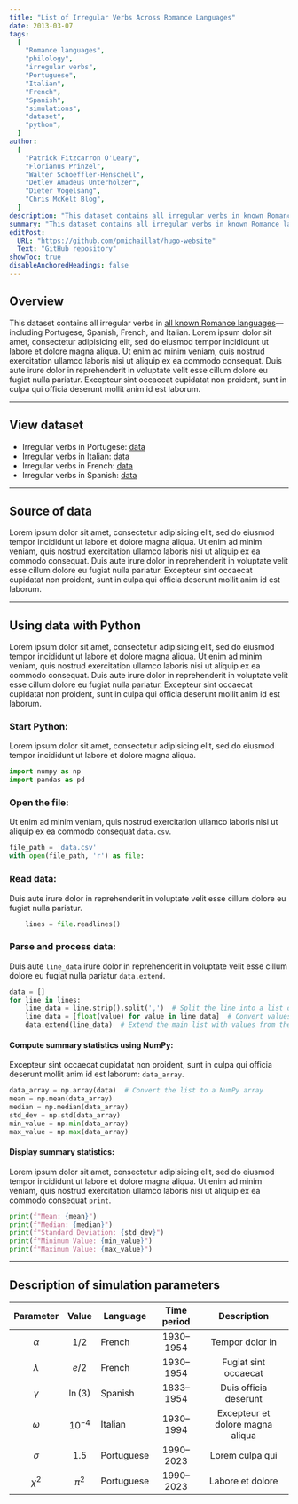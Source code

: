 ```yaml
---
title: "List of Irregular Verbs Across Romance Languages"
date: 2013-03-07
tags:
  [
    "Romance languages",
    "philology",
    "irregular verbs",
    "Portuguese",
    "Italian",
    "French",
    "Spanish",
    "simulations",
    "dataset",
    "python",
  ]
author:
  [
    "Patrick Fitzcarron O'Leary",
    "Florianus Prinzel",
    "Walter Schoeffler-Henschell",
    "Detlev Amadeus Unterholzer",
    "Dieter Vogelsang",
    "Chris McKelt Blog",
  ]
description: "This dataset contains all irregular verbs in known Romance languages."
summary: "This dataset contains all irregular verbs in known Romance languages."
editPost:
  URL: "https://github.com/pmichaillat/hugo-website"
  Text: "GitHub repository"
showToc: true
disableAnchoredHeadings: false
---
```


## Overview

This dataset contains all irregular verbs in [all known Romance languages](http://www.alexandermccallsmith.com/series/von-igelfeld-series)—including Portugese, Spanish, French, and Italian. Lorem ipsum dolor sit amet, consectetur adipisicing elit, sed do eiusmod tempor incididunt ut labore et dolore magna aliqua. Ut enim ad minim veniam, quis nostrud exercitation ullamco laboris nisi ut aliquip ex ea commodo consequat. Duis aute irure dolor in reprehenderit in voluptate velit esse cillum dolore eu fugiat nulla pariatur. Excepteur sint occaecat cupidatat non proident, sunt in culpa qui officia deserunt mollit anim id est laborum.

---

## View dataset

- Irregular verbs in Portugese: [data](https://github.com/pmichaillat/feru)
- Irregular verbs in Italian: [data](https://github.com/pmichaillat/unemployment-gap)
- Irregular verbs in French: [data](https://github.com/pmichaillat/job-rationing)
- Irregular verbs in Spanish: [data](https://github.com/pmichaillat/countercyclical-multiplier)

---

## Source of data

Lorem ipsum dolor sit amet, consectetur adipisicing elit, sed do eiusmod
tempor incididunt ut labore et dolore magna aliqua. Ut enim ad minim veniam,
quis nostrud exercitation ullamco laboris nisi ut aliquip ex ea commodo
consequat. Duis aute irure dolor in reprehenderit in voluptate velit esse
cillum dolore eu fugiat nulla pariatur. Excepteur sint occaecat cupidatat non
proident, sunt in culpa qui officia deserunt mollit anim id est laborum.

---

## Using data with Python

Lorem ipsum dolor sit amet, consectetur adipisicing elit, sed do eiusmod
tempor incididunt ut labore et dolore magna aliqua. Ut enim ad minim veniam,
quis nostrud exercitation ullamco laboris nisi ut aliquip ex ea commodo
consequat. Duis aute irure dolor in reprehenderit in voluptate velit esse
cillum dolore eu fugiat nulla pariatur. Excepteur sint occaecat cupidatat non
proident, sunt in culpa qui officia deserunt mollit anim id est laborum.

### Start Python:

Lorem ipsum dolor sit amet, consectetur adipisicing elit, sed do eiusmod
tempor incididunt ut labore et dolore magna aliqua.

```python
import numpy as np
import pandas as pd
```

### Open the file:

Ut enim ad minim veniam, quis nostrud exercitation ullamco laboris nisi ut aliquip ex ea commodo consequat `data.csv`.

```python
file_path = 'data.csv'
with open(file_path, 'r') as file:
```

### Read data:

Duis aute irure dolor in reprehenderit in voluptate velit esse
cillum dolore eu fugiat nulla pariatur.

```python
    lines = file.readlines()
```

### Parse and process data:

Duis aute `line_data` irure dolor in reprehenderit in voluptate velit esse
cillum dolore eu fugiat nulla pariatur `data.extend`.

```python
data = []
for line in lines:
    line_data = line.strip().split(',')  # Split the line into a list of values
    line_data = [float(value) for value in line_data]  # Convert values to floats
    data.extend(line_data)  # Extend the main list with values from the line
```

#### Compute summary statistics using NumPy:

Excepteur sint occaecat cupidatat non proident, sunt in culpa qui officia deserunt mollit anim id est laborum: `data_array`.

```python
data_array = np.array(data)  # Convert the list to a NumPy array
mean = np.mean(data_array)
median = np.median(data_array)
std_dev = np.std(data_array)
min_value = np.min(data_array)
max_value = np.max(data_array)
```

#### Display summary statistics:

Lorem ipsum dolor sit amet, consectetur adipisicing elit, sed do eiusmod
tempor incididunt ut labore et dolore magna aliqua. Ut enim ad minim veniam,
quis nostrud exercitation ullamco laboris nisi ut aliquip ex ea commodo
consequat `print`.

```python
print(f"Mean: {mean}")
print(f"Median: {median}")
print(f"Standard Deviation: {std_dev}")
print(f"Minimum Value: {min_value}")
print(f"Maximum Value: {max_value}")
```

---

## Description of simulation parameters

| Parameter |   Value   | Language   | Time period |           Description            |
| :-------: | :-------: | ---------- | :---------: | :------------------------------: |
| $\alpha$  |   $1/2$   | French     |  1930–1954  |         Tempor dolor in          |
| $\lambda$ |   $e/2$   | French     |  1930–1954  |       Fugiat sint occaecat       |
| $\gamma$  | $\ln(3)$  | Spanish    |  1833–1954  |      Duis officia deserunt       |
| $\omega$  | $10^{-4}$ | Italian    |  1930–1994  | Excepteur et dolore magna aliqua |
| $\sigma$  |   $1.5$   | Portuguese |  1990–2023  |         Lorem culpa qui          |
| $\chi^2$  |  $\pi^2$  | Portuguese |  1990–2023  |         Labore et dolore         |
